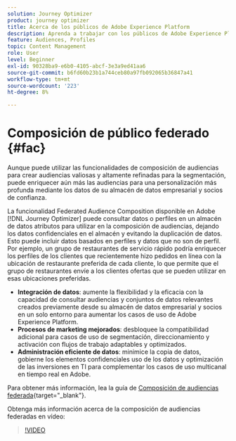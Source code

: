 ```yaml
---
solution: Journey Optimizer
product: journey optimizer
title: Acerca de los públicos de Adobe Experience Platform
description: Aprenda a trabajar con los públicos de Adobe Experience Platform
feature: Audiences, Profiles
topic: Content Management
role: User
level: Beginner
exl-id: 90328ba9-e6b0-4105-abcf-3e3a9ed41aa6
source-git-commit: b6fd60b23b1a744ceb80a97fb092065b36847a41
workflow-type: tm+mt
source-wordcount: '223'
ht-degree: 8%

---
```


# Composición de público federado {#fac}

Aunque puede utilizar las funcionalidades de composición de audiencias para crear audiencias valiosas y altamente refinadas para la segmentación, puede enriquecer aún más las audiencias para una personalización más profunda mediante los datos de su almacén de datos empresarial y socios de confianza.

La funcionalidad Federated Audience Composition disponible en Adobe [!DNL Journey Optimizer] puede consultar datos o perfiles en un almacén de datos
atributos para utilizar en la composición de audiencias, dejando los datos confidenciales en el almacén y evitando la duplicación de datos. Esto puede incluir datos basados en perfiles y datos que no son de perfil. Por ejemplo, un grupo de restaurantes de servicio rápido podría enriquecer los perfiles de los clientes
que recientemente hizo pedidos en línea con la ubicación de restaurante preferida de cada cliente, lo que permite que el grupo de restaurantes envíe a los clientes ofertas que se pueden utilizar en esas ubicaciones preferidas.

* **Integración de datos**: aumente la flexibilidad y la eficacia con la capacidad de consultar audiencias y conjuntos de datos relevantes creados previamente desde su almacén de datos empresarial y socios en un solo entorno para aumentar los casos de uso de Adobe Experience Platform.
* **Procesos de marketing mejorados**: desbloquee la compatibilidad adicional para casos de uso de segmentación, direccionamiento y activación con flujos de trabajo adaptables y optimizados.
* **Administración eficiente de datos**: minimice la copia de datos, gobierne los elementos confidenciales
uso de los datos y optimización de las inversiones en TI para complementar los casos de uso multicanal en tiempo real en Adobe.

Para obtener más información, lea la guía de [Composición de audiencias federada](https://experienceleague.adobe.com/es/docs/federated-audience-composition/using/home){target="_blank"}.

Obtenga más información acerca de la composición de audiencias federadas en vídeo:

>[!VIDEO](https://video.tv.adobe.com/v/3450884?captions=spa&quality=12)
